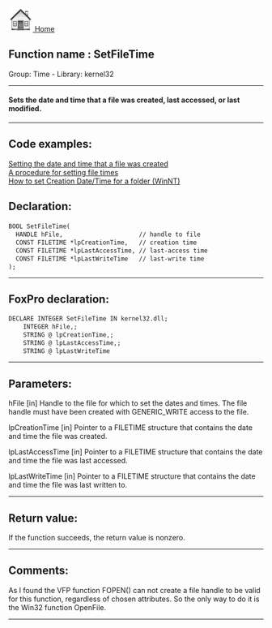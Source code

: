 [<img src="../../images/home.png"> Home ](https://github.com/VFPX/Win32API)  

## Function name : SetFileTime
Group: Time - Library: kernel32    
***  


#### Sets the date and time that a file was created, last accessed, or last modified.
***  


## Code examples:
[Setting the date and time that a file was created](../../samples/sample_065.md)  
[A procedure for setting file times](../../samples/sample_128.md)  
[How to set Creation Date/Time for a folder (WinNT)](../../samples/sample_399.md)  

## Declaration:
```foxpro  
BOOL SetFileTime(
  HANDLE hFile,                     // handle to file
  CONST FILETIME *lpCreationTime,   // creation time
  CONST FILETIME *lpLastAccessTime, // last-access time
  CONST FILETIME *lpLastWriteTime   // last-write time
);  
```  
***  


## FoxPro declaration:
```foxpro  
DECLARE INTEGER SetFileTime IN kernel32.dll;
	INTEGER hFile,;
	STRING @ lpCreationTime,;
	STRING @ lpLastAccessTime,;
	STRING @ lpLastWriteTime  
```  
***  


## Parameters:
hFile 
[in] Handle to the file for which to set the dates and times. The file handle must have been created with GENERIC_WRITE access to the file. 

lpCreationTime 
[in] Pointer to a FILETIME structure that contains the date and time the file was created. 

lpLastAccessTime 
[in] Pointer to a FILETIME structure that contains the date and time the file was last accessed. 

lpLastWriteTime 
[in] Pointer to a FILETIME structure that contains the date and time the file was last written to.  
***  


## Return value:
If the function succeeds, the return value is nonzero.  
***  


## Comments:
As I found the VFP function FOPEN() can not create a file handle to be valid for this function, regardless of chosen attributes. So the only way to do it is the Win32 function OpenFile.  
  
***  

